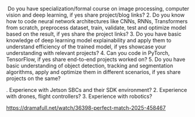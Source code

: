  Do you have specialization/formal course on image processing, computer vision and deep learning, if yes share project/blog links? 2. Do you know how to code neural network architectures like CNNs, RNNs, Transformers from scratch, preprocess dataset, train, validate, test and optimize model based on the result, if yes share the project links? 3. Do you have basic knowledge of deep learning model explainability and apply them to understand efficiency of the trained model, if yes showcase your understanding with relevant projects? 4. Can you code in PyTorch, TensorFlow, if yes share end-to-end projects worked on? 5. Do you have basic understanding of object detection, tracking and segmentation algorithms, apply and optimize them in different scenarios, if yes share projects on the same?

. Experience with Jetson SBCs and their SDK environment? 2. Experience with drones, flight controllers? 3. Experience with robotics?

https://dramafull.net/watch/36398-perfect-match-2025-458467
